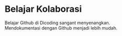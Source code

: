 # Belajar Kolaborasi
Belajar Github di Dicoding sangant menyenangkan.  
Mendokumentasi dengan Github menjadi lebih mudah.

